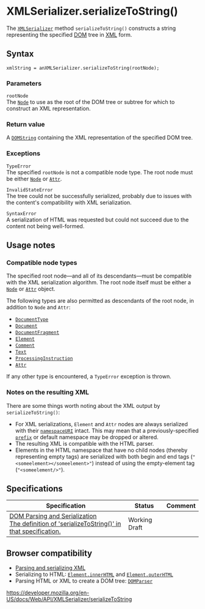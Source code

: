 XMLSerializer.serializeToString()
=================================

The [`XMLSerializer`](../xmlserializer) method `serializeToString()` constructs a string representing the specified [DOM](https://developer.mozilla.org/en-US/docs/Glossary/DOM) tree in [XML](https://developer.mozilla.org/en-US/docs/Glossary/XML) form.

Syntax
------

    xmlString = anXMLSerializer.serializeToString(rootNode);

### Parameters

`rootNode`  
The [`Node`](../node) to use as the root of the DOM tree or subtree for which to construct an XML representation.

### Return value

A [`DOMString`](../domstring) containing the XML representation of the specified DOM tree.

### Exceptions

`TypeError`  
The specified `rootNode` is not a compatible node type. The root node must be either [`Node`](../node) or [`Attr`](../attr).

`InvalidStateError`  
The tree could not be successfully serialized, probably due to issues with the content's compatibility with XML serialization.

`SyntaxError`  
A serialization of HTML was requested but could not succeed due to the content not being well-formed.

Usage notes
-----------

### Compatible node types

The specified root node—and all of its descendants—must be compatible with the XML serialization algorithm. The root node itself must be either a [`Node`](../node) or [`Attr`](../attr) object.

The following types are also permitted as descendants of the root node, in addition to `Node` and `Attr`:

-   [`DocumentType`](../documenttype)
-   [`Document`](../document)
-   [`DocumentFragment`](../documentfragment)
-   [`Element`](../element)
-   [`Comment`](../comment)
-   [`Text`](../text)
-   [`ProcessingInstruction`](../processinginstruction)
-   [`Attr`](../attr)

If any other type is encountered, a `TypeError` exception is thrown.

### Notes on the resulting XML

There are some things worth noting about the XML output by `serializeToString()`:

-   For XML serializations, `Element` and `Attr` nodes are always serialized with their [`namespaceURI`](../element/namespaceuri) intact. This may mean that a previously-specified [`prefix`](../element/prefix) or default namespace may be dropped or altered.
-   The resulting XML is compatible with the HTML parser.
-   Elements in the HTML namespace that have no child nodes (thereby representing empty tags) are serialized with both begin and end tags (`"<someelement></someelement>"`) instead of using the empty-element tag (`"<someelement/>"`).

Specifications
--------------

<table><thead><tr class="header"><th>Specification</th><th>Status</th><th>Comment</th></tr></thead><tbody><tr class="odd"><td><a href="https://w3c.github.io/DOM-Parsing/#dom-xmlserializer-serializetostring">DOM Parsing and Serialization<br />
<span class="small">The definition of 'serializeToString()' in that specification.</span></a></td><td><span class="spec-wd">Working Draft</span></td><td></td></tr></tbody></table>

Browser compatibility
---------------------

-   [Parsing and serializing XML](https://developer.mozilla.org/en-US/docs/Web/Guide/Parsing_and_serializing_XML)
-   Serializing to HTML: [`Element.innerHTML`](../element/innerhtml) and [`Element.outerHTML`](../element/outerhtml)
-   Parsing HTML or XML to create a DOM tree: [`DOMParser`](../domparser)

<a href="https://developer.mozilla.org/en-US/docs/Web/API/XMLSerializer/serializeToString" class="_attribution-link">https://developer.mozilla.org/en-US/docs/Web/API/XMLSerializer/serializeToString</a>
